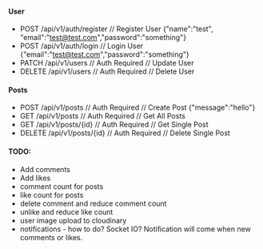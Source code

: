 #### User

- POST /api/v1/auth/register // Register User {"name":"test", "email":"test@test.com","password":"something"}
- POST /api/v1/auth/login // Login User {"email":"test@test.com","password":"something"}
- PATCH /api/v1/users // Auth Required // Update User
- DELETE /api/v1/users // Auth Required // Delete User

#### Posts

- POST /api/v1/posts // Auth Required // Create Post {"message":"hello"}
- GET /api/v1/posts // Auth Required // Get All Posts
- GET /api/v1/posts/{id} // Auth Required // Get Single Post
- DELETE /api/v1/posts/{id} // Auth Required // Delete Single Post

#### TODO:

- Add comments
- Add likes
- comment count for posts
- like count for posts
- delete comment and reduce comment count
- unlike and reduce like count
- user image upload to cloudinary
- notifications - how to do? Socket IO? Notification will come when new comments or likes.
